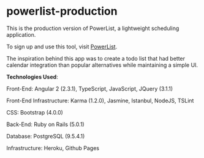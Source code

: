 # powerlist-production

This is the production version of PowerList, a lightweight scheduling application.

To sign up and use this tool, visit [PowerList](www.powerlist.pro).

The inspiration behind this app was to create a todo list that had better calendar integration than popular alternatives while maintaining a simple UI.


<strong>Technologies Used</strong>:

Front-End: Angular 2 (2.3.1), TypeScript, JavaScript, JQuery (3.1.1)

Front-End Infrastructure: Karma (1.2.0), Jasmine, Istanbul, NodeJS, TSLint

CSS: Bootstrap (4.0.0)

Back-End: Ruby on Rails (5.0.1)

Database: PostgreSQL (9.5.4.1)

Infrastructure: Heroku, Github Pages

